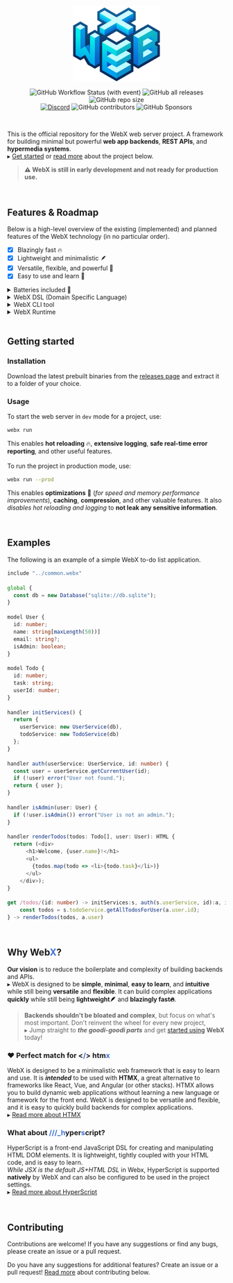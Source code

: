 <br>
<div align="center">
  <img src="assets/logo_grad.png" width="200px">

![GitHub Workflow Status (with event)](https://img.shields.io/github/actions/workflow/status/webx-net/webx/rust.yml)
![GitHub all releases](https://img.shields.io/github/downloads/webx-net/webx/total)
![GitHub repo size](https://img.shields.io/github/repo-size/webx-net/webx) \
[![Discord](https://img.shields.io/discord/1163101679760179220?label=Discord)](https://discord.gg/WBYrWf6u7x)
![GitHub contributors](https://img.shields.io/github/contributors/webx-net/webx)
![GitHub Sponsors](https://img.shields.io/github/sponsors/webx-net)

</div>
<br>

This is the official repository for the WebX web server project.
A framework for building minimal but powerful **web app backends**, **REST APIs**, and **hypermedia systems**.\
▸ [Get started](#getting-started) or [read more](#why-webx) about the project below.

> **⚠️ WebX is still in early development and not ready for production use.**

<br>

## Features & Roadmap
Below is a high-level overview of the existing (implemented) and planned features of the WebX technology (in no particular order).

- [X] Blazingly fast 🔥
- [X] Lightweight and minimalistic 🪶
- [X] Versatile, flexible, and powerful 🤸
- [X] Easy to use and learn 🧠

<details><summary>Batteries included 🔋</summary>
  
- [X] Hot reloading 🔥
- [ ] Protected and secure by default 🔒
  - [ ] DDOS 🛡️
  - [ ] CORS 🛡️
  - [ ] CSRF 🛡️
  - [ ] XSS 🛡️
  - [ ] SQL injection 🛡️
  - [ ] Rate limiting ⏱️
  - [ ] TLS/SSL/HTTPS 🔒
- [ ] Built-in modules and services 📦
  - [X] Static file serving 📁
  - [ ] Database driver integration 🗃️
    - [ ] PostgreSQL
    - [ ] MySQL
    - [ ] SQLite
    - [ ] MariaDB
    - [ ] MongoDB
    - [ ] Redis
  - [ ] Authentication 🔑
  - [ ] Authorization 🔑
  - [ ] Caching 🗄️
  - [ ] Sessions 🍪
  - [ ] WebSockets 🌐
- [X] [VSC extension](https://github.com/webx-net/webx-extension) *(Syntax Highlighting, Snippets, and more)*
- [ ] WebX Playground 🛝
- [ ] WebX Docs 📖
- [ ] Package manager 📦 *(`NPM`-like, for WebX handlers, modules, and drivers)*

</details>

<details><summary>WebX DSL (Domain Specific Language)</summary>

  - [X] Parser
    - [X] AST for WebX modules
  - [X] Comments
  - [ ] Model definitions ~~*(ORM, Prism-like)*~~
    - [X] Fields
    - [X] Types
    - [ ] Value Constraints
    - [ ] Serde Validation
    - [ ] ~~Relations~~
    - [ ] ~~Migrations~~
    - [ ] ~~Queries *(CRUD operations)*~~
  - [ ] Native SSR *(templating)*
    - [X] JSX support
    - [ ] ~~HyperScript support~~
  - [ ] TypeScript support
    - [X] Deno runtime
    - [ ] ~~WebAssembly AoT compilation~~
    - [ ] Unified type definitions *(shared between client and server)*
  - [ ] Validation *(Serialize/Deserialize for req/res data)*
    - [ ] Input sanitization *(safe defaults)*
    - [ ] Output sanitization *(safe defaults)*
    - [ ] Type checking
    - [ ] Constraints
    - [ ] Relations
    - [ ] Formats
      - [ ] JSON
      - [ ] JSON5
      - [ ] XML
      - [ ] HTML
      - [ ] CSV
      - [ ] YAML
      - [ ] TOML
      - [ ] Custom *(plugins)*
  - [ ] Route definitions
    - [X] HTTP methods
    - [X] Path parameters *(URL/segments/)*
    - [ ] Query parameters *(`?key=value`)*
    - [ ] Request headers
    - [ ] Request Body parameters *(POST/PUT/PATCH)*
    - [ ] Body serialization *(JSON, XML, etc.)*
    - [ ] Body deserialization and validation
    - [ ] Dependency injection *(between handlers)*
    - [ ] Middleware *(before/after handlers)*
    - [ ] Endpoint body code block types
      - [ ] TypeScript *(TS)*
      - [ ] Typescript-React *(TSX)*


```typescript
get /todos/(id: number) -> initServices:s, auth(s.userService, id):user, isAdmin(user) { ... }
```
  - [ ] Handlers *(middleware)*
    - [ ] Design choices
      - [ ] Async vs sync
      - [ ] Return types *(explicit)*
      - [ ] Error handling *(opinionated!)*
      - [ ] Dependency injection
      - [ ] Return result destructuring
  - [ ] Built-in handlers 📦 *(stdlib)*
    - [ ] Data manipulation
    - [ ] Business logic
    - [ ] Authentication
      - [ ] OAuth
      - [ ] OpenID
      - [ ] JWT
      - [ ] SAML
      - [ ] LDAP
      - [ ] Kerberos
      - [ ] Basic
      - [ ] Digest
      - [ ] Bearer
      - [ ] API keys
      - [ ] HMAC
      - [ ] Mutual TLS
    - [ ] Authorization
      - [ ] RBAC
      - [ ] ABAC
      - [ ] PBAC
      - [ ] LBAC
      - [ ] DAC
    - [ ] Logging
      - [ ] Request logging
      - [ ] Error logging
      - [ ] Audit logging
      - [ ] Security logging
      - [ ] Performance logging
      - [ ] Debug logging
      - [ ] Custom logging *(plugins)*
    - [ ] Caching
      - [ ] In-memory
      - [ ] Redis
      - [ ] Memcached
    - [ ] Sessions
    - [ ] Database drivers
    - [X] Static file serving
    - [ ] Templating 📄
- [X] Error handling 🚨
    - [X] Server errors
    - [X] Client errors
    - [X] Network errors
    - [ ] Database errors
    - [ ] External service errors
    - [X] Logging

</details>
<details><summary>WebX CLI tool</summary>
  
  - [ ] Project
    - [X] Scaffolding *(init new project)*
    - [ ] Configuration
  - [ ] Build *(AoT compilation)*
    - [ ] Static files
    - [ ] TypeScript to WebAssembly
  - [ ] Run *(JIT compilation)*
    - [ ] Development mode
      - [X] Hot reloading
      - [X] Logging
      - [X] Error handling
      - [ ] Debugging
    - [ ] Production mode
      - [ ] Optimizations
      - [ ] Caching
      - [ ] Compression
      - [ ] Security
      - [ ] Logging
      - [ ] Error handling
  - [ ] Test 🧪
    - [ ] Unit tests
    - [ ] Integration tests
    - [ ] End-to-end tests
  - [ ] Deploy ☁️
    - [ ] Docker
    - [ ] Kubernetes
    - [ ] Cloud
  - [ ] Documentation *(auto-generated)*
  - [ ] Publish *(to package registry)*
  - [ ] Versioning
  - [ ] Linting
  - [ ] Formatting

</details>
<details><summary>WebX Runtime</summary>

  - [ ] Web server
    - [X] TCP/IP
    - [X] HTTP Request parsing
    - [X] HTTP Response serialization
    - [X] HTTP Request routing
    - [X] HTTP Request handling
    - [ ] Protocols
      - [X] HTTP/0.9
      - [X] HTTP/1.0
      - [X] HTTP/1.1
      - [ ] HTTP/2
      - [ ] HTTP/3
      - [ ] HTTP/3 server push
      - [ ] TLS/SSL/HTTPS
    - [ ] Multiplexing
    - [ ] Compression
    - [ ] Status codes
    - [ ] Cookies
    - [ ] Caching
    - [ ] Sessions
    - [ ] Multi-threading
    - [ ] Middleware
    - [X] Logging
    - [X] Error handling
  - [ ] Web framework
    - [X] REST API
    - [ ] ~~GraphQL API~~
    - [ ] Hypermedia API
    - [ ] WebSockets API

</details>

<br>


## Getting started
### Installation
Download the latest prebuilt binaries from the [releases page](https://github.com/WilliamRagstad/WebX/releases) and extract it to a folder of your choice.

### Usage
To start the web server in `dev` mode for a project, use:
```sh
webx run
```
This enables **hot reloading** 🔥, **extensive logging**, **safe real-time error reporting**, and other useful features.
<br><br>
To run the project in production mode, use:
```sh
webx run --prod
```
This enables **optimizations** 🚀 (*for speed and memory performance improvements*), **caching**, **compression**, and other valuable features. It also *disables hot reloading and logging* to **not leak any sensitive information**.

<br>

## Examples
The following is an example of a simple WebX to-do list application.
```typescript
include "../common.webx"

global {
  const db = new Database("sqlite://db.sqlite");
}

model User {
  id: number;
  name: string[maxLength(50))]
  email: string?;
  isAdmin: boolean;
}

model Todo {
  id: number;
  task: string;
  userId: number;
}

handler initServices() {
  return {
    userService: new UserService(db),
    todoService: new TodoService(db)
  };
}

handler auth(userService: UserService, id: number) {
  const user = userService.getCurrentUser(id);
  if (!user) error("User not found.");
  return { user };
}

handler isAdmin(user: User) {
  if (!user.isAdmin()) error("User is not an admin.");
}

handler renderTodos(todos: Todo[], user: User): HTML {
  return (<div>
      <h1>Welcome, {user.name}!</h1>
      <ul>
        {todos.map(todo => <li>{todo.task}</li>)}
      </ul>
    </div>);
}

get /todos/(id: number) -> initServices:s, auth(s.userService, id):a, isAdmin(a.user) {
    const todos = s.todoService.getAllTodosForUser(a.user.id);
} -> renderTodos(todos, a.user)
```

<br>

## Why <b>Web<font color="#3d72d7">X</font></b>?
**Our vision** is to reduce the boilerplate and complexity of building backends and APIs.\
▸ WebX is designed to be **simple**, **minimal**, **easy to learn**, and **intuitive** while still being **versatile** and **flexible**.
It can build complex applications **quickly** while still being **lightweight🪶** and **blazingly fast🔥**.

> **Backends shouldn't be bloated and complex**, but focus on what's most important.
> Don't reinvent the wheel for every new project,\
> ▸ Jump straight to ***the goodi-goodi parts*** and get [started using](#getting-started) **WebX** today!

### ❤️ Perfect match for <b><<font color="#3d72d7">/</font>> htm<font color="#3d72d7">x</font></b>
WebX is designed to be a minimalistic web framework that is easy to learn and use.
It is ***intended*** to be used with **HTMX**, a great alternative to frameworks like React, Vue, and Angular (or other stacks).
HTMX allows you to build dynamic web applications without learning a new language or framework for the front end.
WebX is designed to be versatile and flexible, and it is easy to quickly build backends for complex applications.\
▸ [Read more about HTMX](https://htmx.org/)
### What about <b><font color="#3d72d7">///_h</font>yper<font color="#3d72d7">s</font>cript</b>?
HyperScript is a front-end JavaScript DSL for creating and manipulating HTML DOM elements. It is lightweight, tightly coupled with your HTML code, and is easy to learn.\
*While JSX is the default JS+HTML DSL* in Webx, HyperScript is supported **natively** by WebX and can also be configured to be used in the project settings.\
▸ [Read more about HyperScript](https://hyperscript.org/)

<br>

## Contributing
Contributions are welcome!
If you have any suggestions or find any bugs, please create an issue or a pull request.

Do you have any suggestions for additional features?
Create an issue or a pull request!
[Read more](#contributing) about contributing below.
